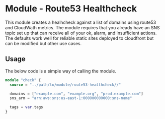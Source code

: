 # Module - Route53 Healthcheck

This module creates a healhcheck against a list of domains using route53 and CloudWath metrics. The
module requires that you already have an SNS topic set up that can receive all of your ok, alarm,
and insufficient actions. The defaults work well for reliable static sites deployed to cloudfront
but can be modified but other use cases.

## Usage

The below code is a simple way of calling the module.

```terraform
module "check" {
  source = "../path/to/module/route53-healthcheck//"

  domains = ["example.com", "example.org", "prod.example.com"]
  sns_arn = "arn:aws:sns:us-east-1:000000000000:sns-name"

  tags = var.tags
}
```
